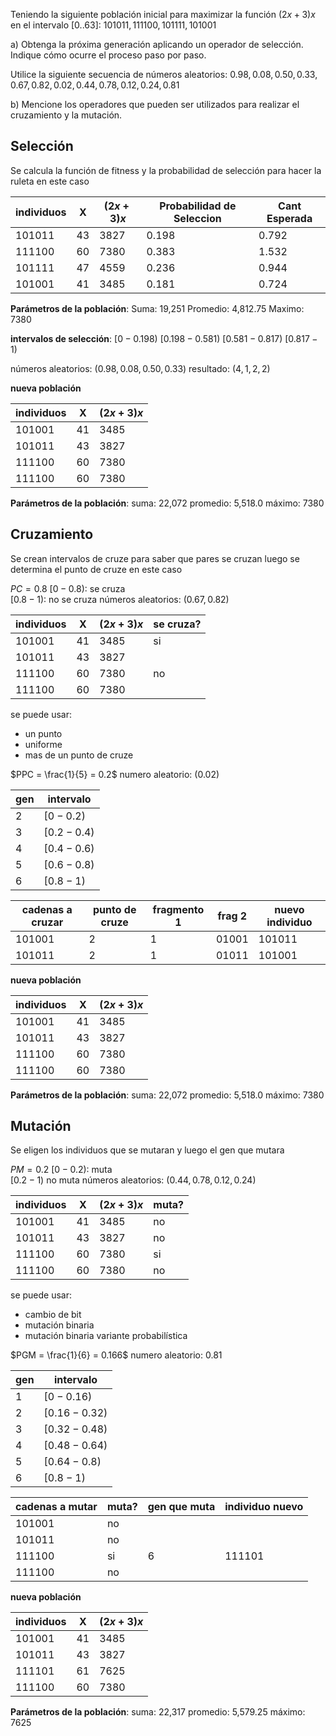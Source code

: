 Teniendo la siguiente población inicial para maximizar la función $(2x+3)x$ en el intervalo $[0..63]$: 
$101011, 111100, 101111, 101001$ 

a) Obtenga la próxima generación aplicando un operador de selección. Indique cómo ocurre el proceso paso por paso.

Utilice la siguiente secuencia de números aleatorios: $0.98, 0.08, 0.50, 0.33, 0.67, 0.82, 0.02, 0.44, 0.78, 0.12, 0.24, 0.81$

b) Mencione los operadores que pueden ser utilizados para realizar el cruzamiento y la mutación.

## Selección

Se calcula la función de fitness y la probabilidad de selección para hacer la ruleta en este caso

| individuos | X   | $(2x+3)x$ | Probabilidad de Seleccion | Cant Esperada |
| ---------- | --- | --------- | ------------------------- | ------------- |
| 101011     | 43  | 3827      | 0.198                     | 0.792         |
| 111100     | 60  | 7380      | 0.383                     | 1.532         |
| 101111     | 47  | 4559      | 0.236                     | 0.944         |
| 101001     | 41  | 3485      | 0.181                     | 0.724         |

**Parámetros de la población**: 
Suma: 19,251
Promedio: 4,812.75
Maximo: 7380


**intervalos de selección**:
$[0 - 0.198)$
$[0.198 - 0.581)$
$[0.581 - 0.817)$
$[0.817 - 1)$

números aleatorios: ($0.98, 0.08, 0.50, 0.33$) 
resultado: ($4, 1, 2, 2$)


**nueva población**

| individuos | X   | $(2x+3)x$ |
| ---------- | --- | --------- |
| 101001     | 41  | 3485      |
| 101011     | 43  | 3827      |
| 111100     | 60  | 7380      |
| 111100     | 60  | 7380      |
**Parámetros de la población**: 
suma: 22,072
promedio: 5,518.0
máximo: 7380

## Cruzamiento

Se crean intervalos de cruze para saber que pares se cruzan luego se determina el punto de cruze en este caso

$PC = 0.8$
$[0 - 0.8)$: se cruza   
$[0.8 - 1)$: no se cruza
números aleatorios: ($0.67, 0.82$)

| individuos | X   | $(2x+3)x$ | se cruza? |
| ---------- | --- | --------- | --------- |
| 101001     | 41  | 3485      | si        |
| 101011     | 43  | 3827      |           |
| 111100     | 60  | 7380      | no        |
| 111100     | 60  | 7380      |           |

se puede usar:
- un punto
- uniforme
- mas de un punto de cruze

$PPC = \frac{1}{5} = 0.2$
numero aleatorio: ($0.02$)

| gen | intervalo     |
| --- | ------------- |
| 2   | $[0 - 0.2)$   |
| 3   | $[0.2 - 0.4)$ |
| 4   | $[0.4 - 0.6)$ |
| 5   | $[0.6 - 0.8)$ |
| 6   | $[0.8 - 1)$   |

| cadenas a cruzar | punto de cruze | fragmento 1 | frag 2 | nuevo individuo |
| ---------------- | -------------- | ----------- | ------ | --------------- |
| 101001           | 2              | 1           | 01001  | 101011          |
| 101011           | 2              | 1           | 01011  | 101001          |

**nueva población** 

| individuos | X   | $(2x+3)x$ |
| ---------- | --- | --------- |
| 101001     | 41  | 3485      |
| 101011     | 43  | 3827      |
| 111100     | 60  | 7380      |
| 111100     | 60  | 7380      |
**Parámetros de la población**: 
suma: 22,072
promedio: 5,518.0
máximo: 7380

## Mutación

Se eligen los individuos que se mutaran y luego el gen que mutara

$PM = 0.2$
$[0 - 0.2)$: muta    
$[0.2-1)$ no muta
números aleatorios: ($0.44, 0.78, 0.12, 0.24$)

| individuos | X   | $(2x+3)x$ | muta? |
| ---------- | --- | --------- | ----- |
| 101001     | 41  | 3485      | no    |
| 101011     | 43  | 3827      | no    |
| 111100     | 60  | 7380      | si    |
| 111100     | 60  | 7380      | no    |

se puede usar:
- cambio de bit
- mutación binaria
- mutación binaria variante probabilística

$PGM = \frac{1}{6} = 0.166$
numero aleatorio: $0.81$ 

| gen | intervalo       |
| --- | --------------- |
| 1   | $[0 - 0.16)$    |
| 2   | $[0.16 - 0.32)$ |
| 3   | $[0.32 - 0.48)$ |
| 4   | $[0.48 - 0.64)$ |
| 5   | $[0.64 - 0.8)$  |
| 6   | $[0.8 - 1)$     |

| cadenas a mutar | muta? | gen que muta | individuo nuevo |
| --------------- | ----- | ------------ | --------------- |
| 101001          | no    |              |                 |
| 101011          | no    |              |                 |
| 111100          | si    | 6            | 111101          |
| 111100          | no    |              |                 |

**nueva población** 

| individuos | X   | $(2x+3)x$ |
| ---------- | --- | --------- |
| 101001     | 41  | 3485      |
| 101011     | 43  | 3827      |
| 111101     | 61  | 7625      |
| 111100     | 60  | 7380      |
**Parámetros de la población**: 
suma: 22,317
promedio: 5,579.25
máximo: 7625
